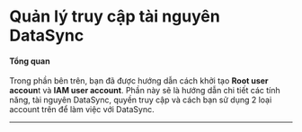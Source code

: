 # Quản lý truy cập tài nguyên DataSync

#### Tổng quan <a href="#quanlytruycaptainguyendatasync-tongquan" id="quanlytruycaptainguyendatasync-tongquan"></a>

Trong phần bên trên, bạn đã được hướng dẫn cách khởi tạo **Root user accoun**t và **IAM user account**. Phần này sẽ là hướng dẫn chi tiết các tính năng, tài nguyên DataSync, quyền truy cập và cách bạn sử dụng 2 loại account trên để làm việc với DataSync.

***

